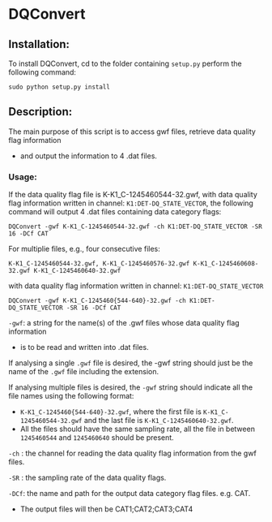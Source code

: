# DQConvert

## Installation:
To install DQConvert, cd to the folder containing ```setup.py``` perform the following command:

```
sudo python setup.py install
``` 


## Description: 
The main purpose of this script is to access gwf files, retrieve data quality flag information 
- and output the information to 4 .dat files.

### Usage:
If the data quality flag file is K-K1_C-1245460544-32.gwf, with data quality flag information written in channel: 
```K1:DET-DQ_STATE_VECTOR```, the following command will output 4 .dat files containing data category flags:

```            
DQConvert -gwf K-K1_C-1245460544-32.gwf -ch K1:DET-DQ_STATE_VECTOR -SR 16 -DCf CAT
```

For multiplie files, e.g., four consecutive files: 

```K-K1_C-1245460544-32.gwf, K-K1_C-1245460576-32.gwf K-K1_C-1245460608-32.gwf K-K1_C-1245460640-32.gwf```

with data quality flag information written in channel: ```K1:DET-DQ_STATE_VECTOR```

```
DQConvert -gwf K-K1_C-1245460{544-640}-32.gwf -ch K1:DET-DQ_STATE_VECTOR -SR 16 -DCf CAT
```


```-gwf```: a string for the name(s) of the .gwf files whose data quality flag information 
- is to be read and written into .dat files.

If analysing a single ```.gwf``` file is desired, the -gwf string should just be the name of the ```.gwf``` file including the extension.

If analysing multiple files is desired, the ```-gwf``` string should indicate all the file names using the following format:
- ```K-K1_C-1245460{544-640}-32.gwf```, where the first file is ```K-K1_C-1245460544-32.gwf``` and the last file is ```K-K1_C-1245460640-32.gwf```.
- All the files should have the same sampling rate, all the file in between ```1245460544``` and ```1245460640``` should be present.
         
```-ch``` : the channel for reading the data quality flag information from the gwf files.

```-SR``` : the sampling rate of the data quality flags.

```-DCf```: the name and path for the output data category flag files. e.g. CAT. 
- The output files will then be CAT1;CAT2;CAT3;CAT4
